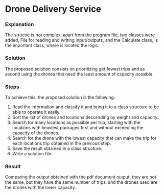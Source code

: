 # Drone Delivery Service
### Explanation
The structre is not complex, apart from the program file, two classes were added, File for reading and writing input/outputs, and the Calculate class, is the important class, where is located the logic.

### Solution
The proposed solution consists on prioritizing get fewest trips and as second using the drones that need the least amount of capacity possible.

### Steps
To achieve this, the proposed solution is the following:
1. Read the information and classify it and bring it to a class structure to be able to operate it easily.
2. Sort the list of drones and locations descending by weight and capacity.
3. Search for many locations as possible per trip, starting with the locations with heaviest packages first and without exceeding the capacity of the drones.
4. Search for the drone with the lowest capacity that can make the trip for each locations trip obtained in the previous step.
6. Save the result obtained in a class structure.
7. Write a solution file.

### Result
Comparing the output obtained with the pdf document output, they are not the same, but they have the same number of trips, and the drones used are the drones with the lower capacity.
